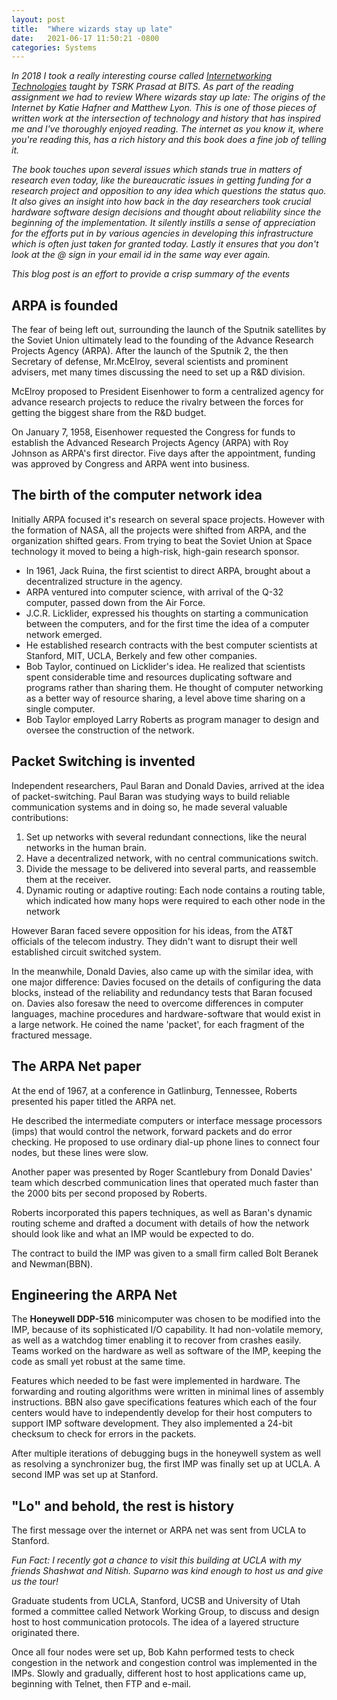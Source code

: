 ```yaml
---
layout: post
title:  "Where wizards stay up late"
date:   2021-06-17 11:50:21 -0800
categories: Systems
---
```


_In 2018 I took a really interesting course called [Internetworking Technologies](http://prasad.talasila.in/courses/inet-201718/) taught by TSRK Prasad at BITS. As part of the reading assignment we had to review Where wizards stay up late: The origins of the Internet by Katie Hafner and Matthew Lyon. This is one of those pieces of written work at the intersection of technology and history that has inspired me and I've thoroughly enjoyed reading. The internet as you know it, where you're reading this, has a rich history and this book does a fine job of telling it._ 

_The book touches upon several issues which stands true in matters of research even today, like the bureaucratic issues in getting funding for a research project and opposition to any idea which questions the status quo. It also gives an insight into how back in the day researchers took crucial hardware software design decisions and thought about reliability since the beginning of the implementation. It silently instills a sense of appreciation for the efforts put in by various agencies in developing this infrastructure which is often just taken for granted today. Lastly it ensures that you don't look at the @ sign in your email id in the same way ever again._

_This blog post is an effort to provide a crisp summary of the events_


## ARPA is founded

The fear of being left out, surrounding the launch of the Sputnik satellites by the Soviet Union ultimately lead to the founding of the Advance Research Projects Agency (ARPA). After the launch of the Sputnik 2, the then Secretary of defense, Mr.McElroy, several scientists and prominent advisers, met many times discussing the need to set up a R&D division. 

McElroy proposed to President Eisenhower to form a centralized agency for advance research projects to reduce the rivalry between the forces for getting the biggest share from the R&D budget. 

On January 7, 1958, Eisenhower requested the Congress for funds to establish the Advanced Research Projects Agency (ARPA) with Roy Johnson as ARPA's first director. Five days after the appointment, funding was approved by Congress and ARPA went into business.

## The birth of the computer network idea

Initially ARPA focused it's research on several space projects. However with the formation of NASA, all the projects were shifted from ARPA, and the organization shifted gears. From trying to beat the Soviet Union at Space technology it moved to being a high-risk, high-gain research sponsor. 

- In 1961, Jack Ruina, the first scientist to direct ARPA, brought about a decentralized structure in the agency. 
- ARPA ventured into computer science, with arrival of the Q-32 computer, passed down from the Air Force.
- J.C.R. Licklider, expressed his thoughts on starting a communication between the computers, and for the first time the idea of a computer network emerged. 
- He established research contracts with the best computer scientists at Stanford, MIT, UCLA, Berkely and few other companies.
- Bob Taylor, continued on Licklider's idea. He realized that scientists spent considerable time and resources duplicating software and programs rather than sharing them. He thought of computer networking as a better way of resource sharing, a level above time sharing on a single computer.
- Bob Taylor employed Larry Roberts as program manager to design and oversee the construction of the network.

## Packet Switching is invented

Independent researchers, Paul Baran and Donald Davies, arrived at the idea of packet-switching. Paul Baran was studying ways to build reliable communication systems and in doing so, he made several valuable contributions:

1. Set up networks with several redundant connections, like the neural networks in the human brain.
2. Have a decentralized network, with no central communications switch.
3. Divide the message to be delivered into several parts, and reassemble them at the receiver.
4. Dynamic routing or adaptive routing: Each node contains a routing table, which indicated how many hops were required to each other node in the network

However Baran faced severe opposition for his ideas, from the AT&T officials of the telecom industry. They didn't want to disrupt their well established circuit switched system. 

In the meanwhile, Donald Davies, also came up with the similar idea, with one major difference: Davies focused on the details of configuring the data blocks, instead of the reliability and redundancy tests that Baran focused on. Davies also foresaw the need to overcome differences in computer languages, machine procedures and hardware-software that would exist in a large network. He coined the name 'packet', for each fragment of the fractured message.

## The ARPA Net paper
At the end of 1967, at a conference in Gatlinburg, Tennessee, Roberts presented his paper titled the ARPA net. 

He described the intermediate computers or interface message processors (imps) that would control the network, forward packets and do error checking. He proposed to use ordinary dial-up phone lines to connect four nodes, but these lines were slow. 

Another paper was presented by Roger Scantlebury from Donald Davies' team which descrbed communication lines that operated much faster than the 2000 bits per second proposed by Roberts.

Roberts incorporated this papers techniques, as well as Baran's dynamic routing scheme and drafted a document with details of how the network should look like and what an IMP would be expected to do. 

The contract to build the IMP was given to a small firm called Bolt Beranek and Newman(BBN).

## Engineering the ARPA Net

The **Honeywell DDP-516** minicomputer was chosen to be modified into the IMP, because of its sophisticated I/O capability. It had non-volatile memory, as well as a watchdog timer enabling it to recover from crashes easily. Teams worked on the hardware as well as software of the IMP, keeping the code as small yet robust at the same time. 

Features which needed to be fast were implemented in hardware. The forwarding and routing algorithms were written in minimal lines of assembly instructions. BBN also gave specifications features which each of the four centers would have to independently develop for their host computers to support IMP software development. They also implemented a 24-bit checksum to check for errors in the packets.

After multiple iterations of debugging bugs in the honeywell system as well as resolving a synchronizer bug, the first IMP was finally set up at UCLA. A second IMP was set up at Stanford.

## "Lo" and behold, the rest is history
The first message over the internet or ARPA net was sent from UCLA to Stanford.

_Fun Fact: I recently got a chance to visit this building at UCLA with my friends Shashwat and Nitish. Suparno was kind enough to host us and give us the tour!_ 

Graduate students from UCLA, Stanford, UCSB and University of Utah formed a committee called Network Working Group, to discuss and design host to host communication protocols. The idea of a layered structure originated there.

Once all four nodes were set up, Bob Kahn performed tests to check congestion in the network and congestion control was implemented in the IMPs. Slowly and gradually, different host to host applications came up, beginning with Telnet, then FTP and e-mail.
